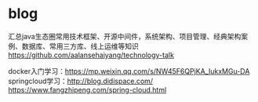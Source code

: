 # blog

汇总java生态圈常用技术框架、开源中间件，系统架构、项目管理、经典架构案例、数据库、常用三方库、线上运维等知识
https://github.com/aalansehaiyang/technology-talk

docker入门学习：https://mp.weixin.qq.com/s/NW45F6QPjKA_IukxMGu-DA
springcloud学习：http://blog.didispace.com/
https://www.fangzhipeng.com/spring-cloud.html
